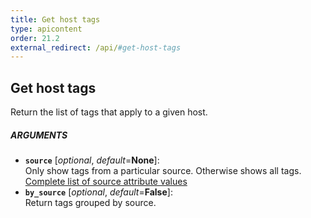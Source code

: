 ```yaml
---
title: Get host tags
type: apicontent
order: 21.2
external_redirect: /api/#get-host-tags
---
```


## Get host tags
Return the list of tags that apply to a given host.

##### ARGUMENTS
* **`source`** [*optional*, *default*=**None**]:  
    Only show tags from a particular source. Otherwise shows all tags.  
    [Complete list of source attribute values][1]
* **`by_source`** [*optional*, *default*=**False**]:  
   Return tags grouped by source.

[1]: /integrations/faq/list-of-api-source-attribute-value
